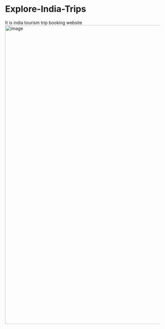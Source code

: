 # Explore-India-Trips
It is india tourism trip booking website
<img width="1918" height="975" alt="image" src="https://github.com/user-attachments/assets/d157139c-12b5-4054-b12c-0d258f7e2915" />
